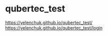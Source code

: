 # qubertec_test
https://yelenchuk.github.io/qubertec_test/
https://yelenchuk.github.io/qubertec_test/login
